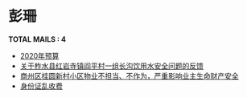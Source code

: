 # 彭珊
__TOTAL MAILS : 4__
- [2020年预算](../../category/letters/6134.md)
- [关于柞水县红岩寺镇阎平村一组长沟饮用水安全问题的反馈](../../category/letters/6019.md)
- [商州区桂圆新村小区物业不担当、不作为，严重影响业主生命财产安全](../../category/letters/5121.md)
- [身份证乱收费](../../category/letters/3678.md)